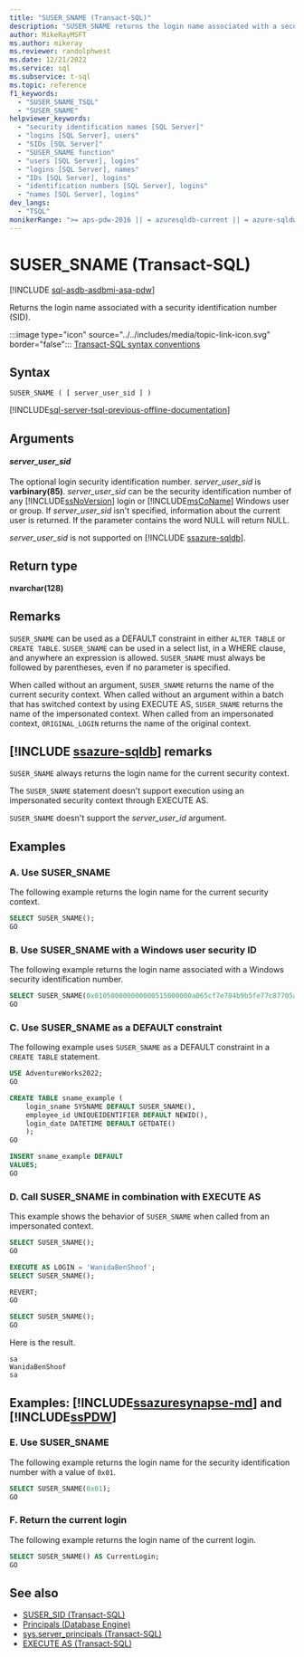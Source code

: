 ```yaml
---
title: "SUSER_SNAME (Transact-SQL)"
description: "SUSER_SNAME returns the login name associated with a security identification number (SID)."
author: MikeRayMSFT
ms.author: mikeray
ms.reviewer: randolphwest
ms.date: 12/21/2022
ms.service: sql
ms.subservice: t-sql
ms.topic: reference
f1_keywords:
  - "SUSER_SNAME_TSQL"
  - "SUSER_SNAME"
helpviewer_keywords:
  - "security identification names [SQL Server]"
  - "logins [SQL Server], users"
  - "SIDs [SQL Server]"
  - "SUSER_SNAME function"
  - "users [SQL Server], logins"
  - "logins [SQL Server], names"
  - "IDs [SQL Server], logins"
  - "identification numbers [SQL Server], logins"
  - "names [SQL Server], logins"
dev_langs:
  - "TSQL"
monikerRange: ">= aps-pdw-2016 || = azuresqldb-current || = azure-sqldw-latest || >= sql-server-2016 || >= sql-server-linux-2017 || = azuresqldb-mi-current"
---
```

# SUSER_SNAME (Transact-SQL)

[!INCLUDE [sql-asdb-asdbmi-asa-pdw](../../includes/applies-to-version/sql-asdb-asdbmi-asa-pdw.md)]

Returns the login name associated with a security identification number (SID).

:::image type="icon" source="../../includes/media/topic-link-icon.svg" border="false"::: [Transact-SQL syntax conventions](../../t-sql/language-elements/transact-sql-syntax-conventions-transact-sql.md)

## Syntax

```syntaxsql
SUSER_SNAME ( [ server_user_sid ] )
```

[!INCLUDE[sql-server-tsql-previous-offline-documentation](../../includes/sql-server-tsql-previous-offline-documentation.md)]

## Arguments

#### *server_user_sid*

The optional login security identification number. *server_user_sid* is **varbinary(85)**. *server_user_sid* can be the security identification number of any [!INCLUDE[ssNoVersion](../../includes/ssnoversion-md.md)] login or [!INCLUDE[msCoName](../../includes/msconame-md.md)] Windows user or group. If *server_user_sid* isn't specified, information about the current user is returned. If the parameter contains the word NULL will return NULL.

*server_user_sid* is not supported on [!INCLUDE [ssazure-sqldb](../../includes/ssazure-sqldb.md)].

## Return type

**nvarchar(128)**

## Remarks

`SUSER_SNAME` can be used as a DEFAULT constraint in either `ALTER TABLE` or `CREATE TABLE`. `SUSER_SNAME` can be used in a select list, in a WHERE clause, and anywhere an expression is allowed. `SUSER_SNAME` must always be followed by parentheses, even if no parameter is specified.

When called without an argument, `SUSER_SNAME` returns the name of the current security context. When called without an argument within a batch that has switched context by using EXECUTE AS, `SUSER_SNAME` returns the name of the impersonated context. When called from an impersonated context, `ORIGINAL_LOGIN` returns the name of the original context.

## [!INCLUDE [ssazure-sqldb](../../includes/ssazure-sqldb.md)] remarks

`SUSER_SNAME` always returns the login name for the current security context.

The `SUSER_SNAME` statement doesn't support execution using an impersonated security context through EXECUTE AS.

`SUSER_SNAME` doesn't support the *server_user_id* argument.

## Examples

### A. Use SUSER_SNAME

The following example returns the login name for the current security context.

```sql
SELECT SUSER_SNAME();
GO
```

### B. Use SUSER_SNAME with a Windows user security ID

The following example returns the login name associated with a Windows security identification number.

```sql
SELECT SUSER_SNAME(0x010500000000000515000000a065cf7e784b9b5fe77c87705a2e0000);
GO
```

### C. Use SUSER_SNAME as a DEFAULT constraint

The following example uses `SUSER_SNAME` as a DEFAULT constraint in a `CREATE TABLE` statement.

```sql
USE AdventureWorks2022;
GO

CREATE TABLE sname_example (
    login_sname SYSNAME DEFAULT SUSER_SNAME(),
    employee_id UNIQUEIDENTIFIER DEFAULT NEWID(),
    login_date DATETIME DEFAULT GETDATE()
    );
GO

INSERT sname_example DEFAULT
VALUES;
GO
```

### D. Call SUSER_SNAME in combination with EXECUTE AS

This example shows the behavior of `SUSER_SNAME` when called from an impersonated context.

```sql
SELECT SUSER_SNAME();
GO

EXECUTE AS LOGIN = 'WanidaBenShoof';
SELECT SUSER_SNAME();

REVERT;
GO

SELECT SUSER_SNAME();
GO
```

Here is the result.

```output
sa
WanidaBenShoof
sa
```

## Examples: [!INCLUDE[ssazuresynapse-md](../../includes/ssazuresynapse-md.md)] and [!INCLUDE[ssPDW](../../includes/sspdw-md.md)]

### E. Use SUSER_SNAME

The following example returns the login name for the security identification number with a value of `0x01`.

```sql
SELECT SUSER_SNAME(0x01);
GO
```

### F. Return the current login

The following example returns the login name of the current login.

```sql
SELECT SUSER_SNAME() AS CurrentLogin;
GO
```

## See also

- [SUSER_SID (Transact-SQL)](../../t-sql/functions/suser-sid-transact-sql.md)
- [Principals (Database Engine)](../../relational-databases/security/authentication-access/principals-database-engine.md)
- [sys.server_principals (Transact-SQL)](../../relational-databases/system-catalog-views/sys-server-principals-transact-sql.md)
- [EXECUTE AS (Transact-SQL)](../../t-sql/statements/execute-as-transact-sql.md)
